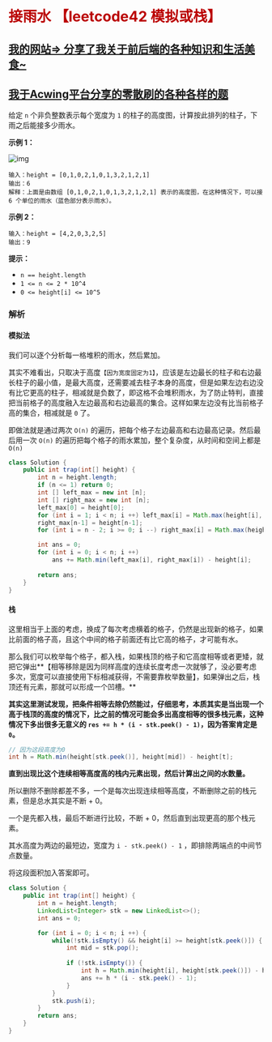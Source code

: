 # <font color="bb000">接雨水 【leetcode42 模拟或栈】</font>

## [我的网站=> 分享了我关于前后端的各种知识和生活美食~](https://www.fanxy.cloud)

## [我于Acwing平台分享的零散刷的各种各样的题](https://www.acwing.com/blog/content/33005/) 

给定 `n` 个非负整数表示每个宽度为 `1` 的柱子的高度图，计算按此排列的柱子，下雨之后能接多少雨水。



**示例 1：**

![img](https://assets.leetcode-cn.com/aliyun-lc-upload/uploads/2018/10/22/rainwatertrap.png)

```
输入：height = [0,1,0,2,1,0,1,3,2,1,2,1]
输出：6
解释：上面是由数组 [0,1,0,2,1,0,1,3,2,1,2,1] 表示的高度图，在这种情况下，可以接 6 个单位的雨水（蓝色部分表示雨水）。 
```

**示例 2：**

```
输入：height = [4,2,0,3,2,5]
输出：9
```

 

**提示：**

- `n == height.length`
- `1 <= n <= 2 * 10^4`
- `0 <= height[i] <= 10^5`



### 解析



#### 模拟法

我们可以逐个分析每一格堆积的雨水，然后累加。

其实不难看出，只取决于高度`【因为宽度固定为1】`，应该是左边最长的柱子和右边最长柱子的最小值，是最大高度，还需要减去柱子本身的高度，但是如果左边右边没有比它更高的柱子，相减就是负数了，即这格不会堆积雨水，为了防止特判，直接把当前格子的高度融入左边最高和右边最高的集合。这样如果左边没有比当前格子高的集合，相减就是 `0` 了。

即做法就是通过两次 `O(n)` 的遍历，把每个格子左边最高和右边最高记录。然后最后用一次 `O(n)` 的遍历把每个格子的雨水累加，整个复杂度，从时间和空间上都是 `O(n)`

```java
class Solution {
    public int trap(int[] height) {
        int n = height.length;
        if (n <= 1) return 0;
        int [] left_max = new int [n];
        int [] right_max = new int [n];
        left_max[0] = height[0];
        for (int i = 1; i < n; i ++) left_max[i] = Math.max(height[i], left_max[i-1]);
        right_max[n-1] = height[n-1];
        for (int i = n - 2; i >= 0; i --) right_max[i] = Math.max(height[i], right_max[i + 1]);

        int ans = 0;
        for (int i = 0; i < n; i ++)
            ans += Math.min(left_max[i], right_max[i]) - height[i];
        
        return ans;
    }
}
```



#### 栈

这里相当于上面的考虑，换成了每次考虑横着的格子，仍然是出现新的格子，如果比前面的格子高，且这个中间的格子前面还有比它高的格子，才可能有水。

那么我们可以枚举每个格子，都入栈，如果栈顶的格子和它高度相等或者更矮，就把它弹出**【相等移除是因为同样高度的连续长度考虑一次就够了，没必要考虑多次，宽度可以直接使用下标相减获得，不需要靠枚举数量】，如果弹出之后，栈顶还有元素，那就可以形成一个凹槽。**

**其实这里测试发现，把条件相等去除仍然能过，仔细思考，本质其实是当出现一个高于栈顶的高度的情况下，比之前的情况可能会多出高度相等的很多栈元素，这种情况下多出很多无意义的 `res += h * (i - stk.peek() - 1)`，因为答案肯定是 `0`。**

```java
// 因为这段高度为0
int h = Math.min(height[stk.peek()], height[mid]) - height[t];
```

**直到出现比这个连续相等高度高的栈内元素出现，然后计算出之间的水数量。**

所以删除不删除都差不多，一个是每次出现连续相等高度，不断删除之前的栈元素，但是总水其实是不断 + 0。

一个是先都入栈，最后不断进行比较，不断 + 0，然后直到出现更高的那个栈元素。

其水高度为两边的最短边，宽度为 `i - stk.peek() - 1` ，即排除两端点的中间节点数量。

将这段面积加入答案即可。

```java
class Solution {
    public int trap(int[] height) {
        int n = height.length;
        LinkedList<Integer> stk = new LinkedList<>();
        int ans = 0;

        for (int i = 0; i < n; i ++) {
            while(!stk.isEmpty() && height[i] >= height[stk.peek()]) {
                int mid = stk.pop();
                
                if (!stk.isEmpty()) {
                    int h = Math.min(height[i], height[stk.peek()]) - height[mid];
                    ans += h * (i - stk.peek() - 1);
                }
            }
            stk.push(i);
        }
        return ans;
    }
}
```







